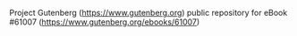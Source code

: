 Project Gutenberg (https://www.gutenberg.org) public repository for eBook #61007 (https://www.gutenberg.org/ebooks/61007)
